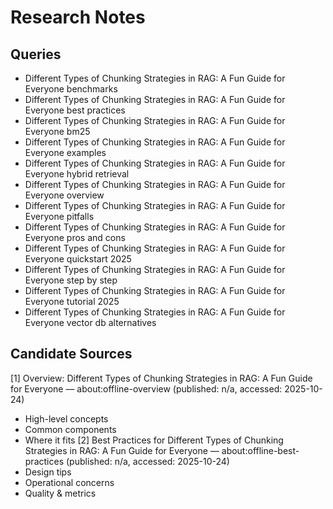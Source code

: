 # Research Notes

## Queries
- Different Types of Chunking Strategies in RAG: A Fun Guide for Everyone benchmarks
- Different Types of Chunking Strategies in RAG: A Fun Guide for Everyone best practices
- Different Types of Chunking Strategies in RAG: A Fun Guide for Everyone bm25
- Different Types of Chunking Strategies in RAG: A Fun Guide for Everyone examples
- Different Types of Chunking Strategies in RAG: A Fun Guide for Everyone hybrid retrieval
- Different Types of Chunking Strategies in RAG: A Fun Guide for Everyone overview
- Different Types of Chunking Strategies in RAG: A Fun Guide for Everyone pitfalls
- Different Types of Chunking Strategies in RAG: A Fun Guide for Everyone pros and cons
- Different Types of Chunking Strategies in RAG: A Fun Guide for Everyone quickstart 2025
- Different Types of Chunking Strategies in RAG: A Fun Guide for Everyone step by step
- Different Types of Chunking Strategies in RAG: A Fun Guide for Everyone tutorial 2025
- Different Types of Chunking Strategies in RAG: A Fun Guide for Everyone vector db alternatives

## Candidate Sources
[1] Overview: Different Types of Chunking Strategies in RAG: A Fun Guide for Everyone — about:offline-overview (published: n/a, accessed: 2025-10-24)
  - High-level concepts
  - Common components
  - Where it fits
[2] Best Practices for Different Types of Chunking Strategies in RAG: A Fun Guide for Everyone — about:offline-best-practices (published: n/a, accessed: 2025-10-24)
  - Design tips
  - Operational concerns
  - Quality & metrics
